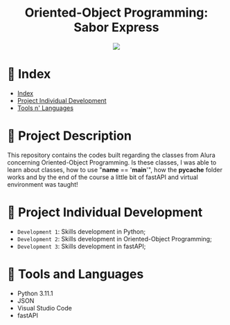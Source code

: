 <h1 align="center">Oriented-Object Programming: Sabor Express</h1>

<p align="center">
<img src="http://img.shields.io/static/v1?label=STATUS&message=FINALIZADO&color=RED&style=for-the-badge"/>
</p>

# :pushpin: Index

* [Index](https://github.com/mayaram4rtins/oos-sabor-express/blob/main/README.md#pushpin-índice)
* [Project Individual Development](https://github.com/mayaram4rtins/oos-sabor-express/blob/main/README.md#page_facing_up-project-description)
* [Tools n' Languages](https://github.com/mayaram4rtins/oos-sabor-express/blob/main/README.md#snake-tools-and-language)

# :page_facing_up: Project Description

This repository contains the codes built regarding the classes from Alura concerning Oriented-Object Programming. Is these classes, I was able to learn about classes, how to use "__name__ == '__main__'", how the __pycache__ folder works and by the end of the course a little bit of fastAPI and virtual environment was taught!

# :wrench: Project Individual Development

- `Development 1`: Skills development in Python;
- `Development 2`: Skills development in Oriented-Object Programming;
- `Development 3`: Skills development in fastAPI;

# :snake: Tools and Languages

+ Python 3.11.1
+ JSON
+ Visual Studio Code
+ fastAPI

